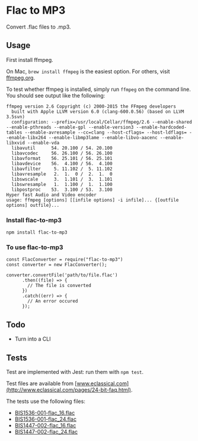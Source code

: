 # Flac to MP3

Convert .flac files to .mp3.

## Usage

First install ffmpeg.

On Mac, `brew install ffmpeg` is the easiest option. For others, visit [ffmpeg.org](https://www.ffmpeg.org/download.html).

To test whether ffmpeg is installed, simply run `ffmpeg` on the command line. You should see output like the following:

```
ffmpeg version 2.6 Copyright (c) 2000-2015 the FFmpeg developers
  built with Apple LLVM version 6.0 (clang-600.0.56) (based on LLVM 3.5svn)
  configuration: --prefix=/usr/local/Cellar/ffmpeg/2.6 --enable-shared --enable-pthreads --enable-gpl --enable-version3 --enable-hardcoded-tables --enable-avresample --cc=clang --host-cflags= --host-ldflags= --enable-libx264 --enable-libmp3lame --enable-libvo-aacenc --enable-libxvid --enable-vda
  libavutil      54. 20.100 / 54. 20.100
  libavcodec     56. 26.100 / 56. 26.100
  libavformat    56. 25.101 / 56. 25.101
  libavdevice    56.  4.100 / 56.  4.100
  libavfilter     5. 11.102 /  5. 11.102
  libavresample   2.  1.  0 /  2.  1.  0
  libswscale      3.  1.101 /  3.  1.101
  libswresample   1.  1.100 /  1.  1.100
  libpostproc    53.  3.100 / 53.  3.100
Hyper fast Audio and Video encoder
usage: ffmpeg [options] [[infile options] -i infile]... {[outfile options] outfile}...
```

### Install flac-to-mp3

```
npm install flac-to-mp3
```


### To use flac-to-mp3

```
const FlacConverter = require("flac-to-mp3")
const converter = new FlacConverter();

converter.convertFile('path/to/file.flac')
      .then((file) => {
        // The file is converted
      })
      .catch((err) => {
        // An error occured
      });
```

## Todo

- Turn into a CLI

## Tests

Test are implemented with Jest: run them with `npm test`.

Test files are available from [www.eclassical.com](http://www.eclassical.com/pages/24-bit-faq.html).

The tests use the following files:

- [BIS1536-001-flac_16.flac](http://www.eclassical.com/custom/eclassical/files/BIS1536-001-flac_16.flac)
- [BIS1536-001-flac_24.flac](http://www.eclassical.com/custom/eclassical/files/BIS1536-001-flac_24.flac)
- [BIS1447-002-flac_16.flac](http://www.eclassical.com/custom/eclassical/files/BIS1447-002-flac_16.flac)
- [BIS1447-002-flac_24.flac](http://www.eclassical.com/custom/eclassical/files/BIS1447-002-flac_24.flac)
